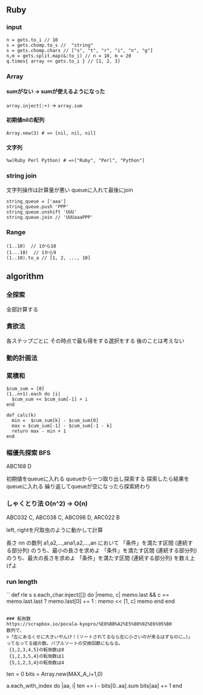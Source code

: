 ## Ruby
### input
```
n = gets.to_i // 10
s = gets.chomp.to_s //  "string"
s = gets.chomp.chars // ["s", "t", "r", "i", "n", "g"]
n,m = gets.split.map(&:to_i) // n = 10, m = 20
q.times{ array << gets.to_i } // [1, 2, 3]
```

### Array
#### sumがない -> sumが使えるようになった
`array.inject(:+)` -> `array.sum`

#### 初期値nilの配列
`Array.new(3) # => [nil, nil, nil]`

#### 文字列
`%w(Ruby Perl Python) # =>["Ruby", "Perl", "Python"]`

### string join
文字列操作は計算量が悪い
queueに入れて最後にjoin
```
string_queue = ['aaa']
string_queue.push 'PPP'
string_queue.unshift 'UUU'
string.queue.join // 'UUUaaaPPP'
```

### Range
```
(1..10)  // 1から10
(1...10)  // 1から9
(1..10).to_a // [1, 2, ..., 10]
```


## algorithm
### 全探索
全部計算する
### 貪欲法
各ステップごとに その時点で最も得をする選択をする
後のことは考えない
### 動的計画法
### 累積和
```
$cum_sum = [0]
(1..n+1).each do |i|
  $cum_sum << $cum_sum[-1] + i
end

def calc(k)
  min =  $cum_sum[k] - $cum_sum[0]
  max = $cum_sum[-1] - $cum_sum[-1 - k]
  return max - min + 1
end
```
### 幅優先探索 BFS
ABC168 D

初期値をqueueに入れる
queueから一つ取り出し探索する
探索したら結果をqueueに入れる
繰り返してqueueが空になったら探索終わり

### しゃくとり法 O(n^2) -> O(n)
ABC032 C, ABC038 C, ABC098 D, ARC022 B

left, rightを尺取虫のように動かして計算

長さ nn の数列 a1,a2,…,ana1,a2,…,an において
「条件」を満たす区間 (連続する部分列) のうち、最小の長さを求めよ
「条件」を満たす区間 (連続する部分列) のうち、最大の長さを求めよ
「条件」を満たす区間 (連続する部分列) を数え上げよ


### run length
``
def rle s
  s.each_char.inject([]) do |memo, c|
     memo.last && c == memo.last.last ? memo.last[0] += 1 : memo << [1, c]
     memo
  end
end
```

### 転倒数
https://scrapbox.io/pocala-kyopro/%E8%BB%A2%E5%80%92%E6%95%B0
数列で、
>「左にあるくせに大きいやんけ！(ソートされてるなら左に小さいのが来るはずなのに…)」
ってなってる組の数。バブルソートの交換回数にもなる。
 {1,2,3,4,5}の転倒数は0
 {1,2,3,5,4}の転倒数は1
 {5,1,2,3,4}の転倒数は4

 ```
ten = 0
bits = Array.new(MAX_A_i+1,0)

a.each_with_index do |aa, i|
  ten += i - bits[0..aa].sum
  bits[aa] += 1
end
```
